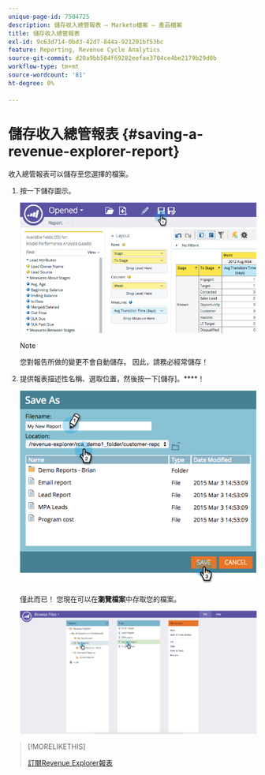 ```yaml
---
unique-page-id: 7504725
description: 儲存收入總管報表 — Marketo檔案 — 產品檔案
title: 儲存收入總管報表
exl-id: 9c63d714-0bd3-42d7-844a-921201bf53bc
feature: Reporting, Revenue Cycle Analytics
source-git-commit: d20a9bb584f69282eefae3704ce4be2179b29d0b
workflow-type: tm+mt
source-wordcount: '81'
ht-degree: 0%

---
```


# 儲存收入總管報表 {#saving-a-revenue-explorer-report}

收入總管報表可以儲存至您選擇的檔案。

1. 按一下儲存圖示。

   ![](assets/image2015-3-25-17-3a8-3a49.png)

   >[!NOTE]
   >
   >您對報告所做的變更不會自動儲存。 因此，請務必經常儲存！

1. 提供報表描述性名稱、選取位置，然後按一下[儲存]。****！

   ![](assets/image2015-3-26-13-3a30-3a33.png)

   僅此而已！ 您現在可以在&#x200B;**瀏覽檔案**&#x200B;中存取您的檔案。

   ![](assets/image2015-3-27-11-3a32-3a51.png)

>[!MORELIKETHIS]
>
>[訂閱Revenue Explorer報表](/help/marketo/product-docs/reporting/revenue-cycle-analytics/revenue-explorer/subscribe-to-a-revenue-explorer-report.md)
